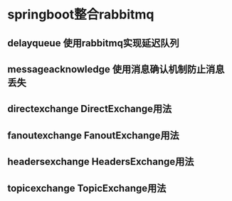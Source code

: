 # springboot整合rabbitmq
## delayqueue 使用rabbitmq实现延迟队列
## messageacknowledge 使用消息确认机制防止消息丢失
## directexchange DirectExchange用法
## fanoutexchange FanoutExchange用法
## headersexchange HeadersExchange用法
## topicexchange TopicExchange用法
